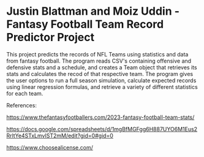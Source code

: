 # Justin Blattman and Moiz Uddin - Fantasy Football Team Record Predictor Project

This project predicts the records of NFL Teams using statistics and data from fantasy football. The program 
reads CSV's containing offensive and defensive stats and a schedule, and creates a Team object that retrieves its stats and calculates the recod of that respective team. The program gives the user options to run a full season simulation, calculate expected records using linear regression formulas, and retrieve a variety of different statistics for each team.

References:

https://www.thefantasyfootballers.com/2023-fantasy-football-team-stats/

https://docs.google.com/spreadsheets/d/1mgBfMGFgg6H887UYO6M1Eus2RrltYe4STxLmvIST2mM/edit?gid=0#gid=0 

https://www.choosealicense.com/
